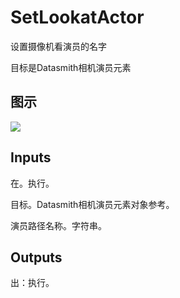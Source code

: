 # SetLookatActor

设置摄像机看演员的名字

目标是Datasmith相机演员元素

## 图示

![]($-20221218-18385580.png)

## Inputs

在。执行。

目标。Datasmith相机演员元素对象参考。

演员路径名称。字符串。  

## Outputs

出：执行。
